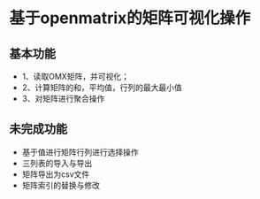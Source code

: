 # 基于openmatrix的矩阵可视化操作


## 基本功能
- 1、读取OMX矩阵，并可视化；
- 2、计算矩阵的和，平均值，行列的最大最小值
- 3、对矩阵进行聚合操作


## 未完成功能
- 基于值进行矩阵行列进行选择操作
- 三列表的导入与导出
- 矩阵导出为csv文件
- 矩阵索引的替换与修改